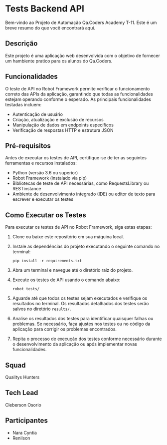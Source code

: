 # Tests Backend API

Bem-vindo ao Projeto de Automação Qa.Coders Academy T-11.
Este é um breve resumo do que você encontrará aqui.

## Descrição

Este projeto é uma aplicação web desenvolvida com o objetivo de fornecer um hambiente pratico para os alunos do Qa.Coders. 


## Funcionalidades

O teste de API no Robot Framework permite verificar o funcionamento correto das APIs da aplicação, garantindo que todas as funcionalidades estejam operando conforme o esperado. As principais funcionalidades testadas incluem:

- Autenticação de usuário
- Criação, atualização e exclusão de recursos
- Manipulação de dados em endpoints específicos
- Verificação de respostas HTTP e estrutura JSON


## Pré-requisitos

Antes de executar os testes de API, certifique-se de ter as seguintes ferramentas e recursos instalados:

- Python (versão 3.6 ou superior)
- Robot Framework (instalado via pip)
- Bibliotecas de teste de API necessárias, como RequestsLibrary ou RESTinstance
- Ambiente de desenvolvimento integrado (IDE) ou editor de texto para escrever e executar os testes


## Como Executar os Testes

Para executar os testes de API no Robot Framework, siga estas etapas:

1. Clone ou baixe este repositório em sua máquina local.

2. Instale as dependências do projeto executando o seguinte comando no terminal:

    ```
    pip install -r requirements.txt
    ```

3. Abra um terminal e navegue até o diretório raiz do projeto.

4. Execute os testes de API usando o comando abaixo:

    ```
    robot tests/
    ```

5. Aguarde até que todos os testes sejam executados e verifique os resultados no terminal. Os resultados detalhados dos testes serão salvos no diretório `results/`.

6. Analise os resultados dos testes para identificar quaisquer falhas ou problemas. Se necessário, faça ajustes nos testes ou no código da aplicação para corrigir os problemas encontrados.

7. Repita o processo de execução dos testes conforme necessário durante o desenvolvimento da aplicação ou após implementar novas funcionalidades.


## Squad 
Qualitys Hunters

## Tech Lead
Cleberson Osorio

## Participantes
- Nara Cyntia
- Renilson
